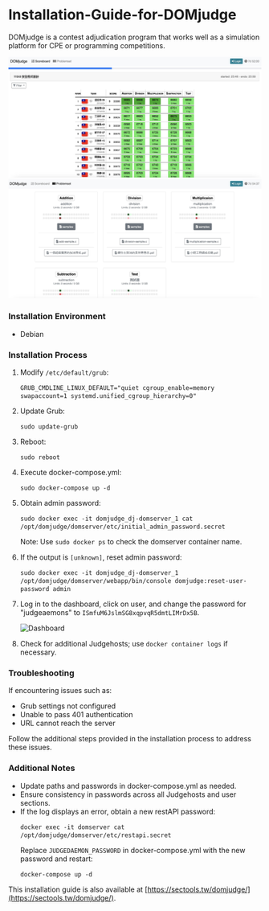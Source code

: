 # Installation-Guide-for-DOMjudge


DOMjudge is a contest adjudication program that works well as a simulation platform for CPE or programming competitions.

 ![sample-2](/sample-2.jpg)
 ![sample-1](/sample-1.jpg)

### Installation Environment

- Debian

### Installation Process

1. Modify `/etc/default/grub`:
   ```
   GRUB_CMDLINE_LINUX_DEFAULT="quiet cgroup_enable=memory swapaccount=1 systemd.unified_cgroup_hierarchy=0"
   ```

2. Update Grub:
   ```
   sudo update-grub
   ```

3. Reboot:
   ```
   sudo reboot
   ```

4. Execute docker-compose.yml:
   ```
   sudo docker-compose up -d
   ```

5. Obtain admin password:
   ```
   sudo docker exec -it domjudge_dj-domserver_1 cat /opt/domjudge/domserver/etc/initial_admin_password.secret
   ```
   Note: Use `sudo docker ps` to check the domserver container name.

6. If the output is `[unknown]`, reset admin password:
   ```
   sudo docker exec -it domjudge_dj-domserver_1 /opt/domjudge/domserver/webapp/bin/console domjudge:reset-user-password admin
   ```

7. Log in to the dashboard, click on user, and change the password for "judgeaemons" to `ISmfuM6JslmSG8xqpvqR5dmtLIMrDx5B`.
   

   ![Dashboard](https://user-images.githubusercontent.com/50062014/199965217-f47463a5-aa03-4bf8-acbc-eaec38260889.png)


8. Check for additional Judgehosts; use `docker container logs` if necessary.

### Troubleshooting

If encountering issues such as:
- Grub settings not configured
- Unable to pass 401 authentication
- URL cannot reach the server

Follow the additional steps provided in the installation process to address these issues.

### Additional Notes

- Update paths and passwords in docker-compose.yml as needed.
- Ensure consistency in passwords across all Judgehosts and user sections.
- If the log displays an error, obtain a new restAPI password:
  ```
  docker exec -it domserver cat /opt/domjudge/domserver/etc/restapi.secret
  ```
  Replace `JUDGEDAEMON_PASSWORD` in docker-compose.yml with the new password and restart:
  ```
  docker-compose up -d
  ```

This installation guide is also available at [https://sectools.tw/domjudge/](https://sectools.tw/domjudge/).
